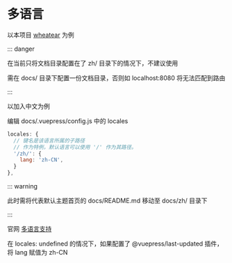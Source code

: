 # 多语言

以本项目 [wheatear](https://github.com/xiaoxuefengnian/wheatear) 为例

::: danger

在当前只将文档目录配置在了 zh/ 目录下的情况下，不建议使用

需在 docs/ 目录下配置一份文档目录，否则如 localhost:8080 将无法匹配到路由

:::

以加入中文为例

编辑 docs/.vuepress/config.js 中的 locales

```javascript
locales: {
  // 键名是该语言所属的子路径
  // 作为特例，默认语言可以使用 '/' 作为其路径。
  '/zh/': {
    lang: 'zh-CN',
  }
},
```

::: warning

此时需将代表默认主题首页的 docs/README.md 移动至 docs/zh/ 目录下

:::

官网 [多语言支持](https://v1.vuepress.vuejs.org/zh/guide/i18n.html)

在 locales: undefined 的情况下，如果配置了 @vuepress/last-updated 插件，将 lang 赋值为 zh-CN
